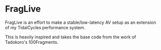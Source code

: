 # FragLive

FragLive is an effort to make a stable/low-latency AV setup as an extension of my TidalCycles performance system.

This is heavily inspired and takes the base code from the work of Tadokoro's 100Fragments.
